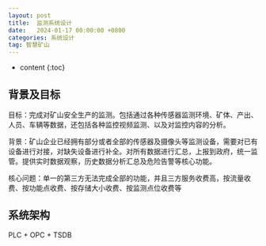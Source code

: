 ```yaml
---
layout: post
title:  监测系统设计
date:   2024-01-17 00:00:00 +0800
categories: 系统设计
tag: 智慧矿山
---
```




* content
{:toc}






## 背景及目标

目标：完成对矿山安全生产的监测。包括通过各种传感器监测环境、矿体、产出、人员、车辆等数据，还包括各种监控视频监测、以及对监控内容的分析。

背景：矿山企业已经拥有部分或者全部的传感器及摄像头等监测设备，需要对已有设备进行对接，对缺失设备进行补全。对所有数据进行汇总，上报到政府，统一监管。提供实时数据观察，历史数据分析汇总及危险告警等核心功能。

核心问题：单一的第三方无法完成全部的功能，并且三方服务收费高，按流量收费、按功能点收费、按存储大小收费、按监测点位收费等



## 系统架构

PLC + OPC + TSDB



